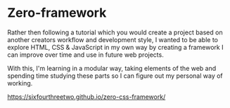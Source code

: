 # Zero-framework

Rather then following a tutorial which you would create a project based on another creators workflow and development style, I wanted to be able to explore HTML, CSS & JavaScript in my own way by creating a framework I can improve over time and use in future web projects. 

With this, I'm learning in a modular way, taking elements of the web and spending time studying these parts so I can figure out my personal way of working. 

https://sixfourthreetwo.github.io/zero-css-framework/
